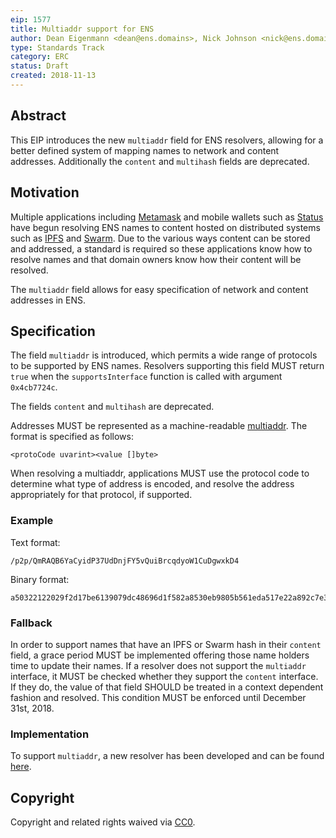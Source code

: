 ```yaml
---
eip: 1577
title: Multiaddr support for ENS
author: Dean Eigenmann <dean@ens.domains>, Nick Johnson <nick@ens.domains>
type: Standards Track
category: ERC
status: Draft
created: 2018-11-13
---
```


## Abstract

This EIP introduces the new `multiaddr` field for ENS resolvers, allowing for a better defined system of mapping names to network and content addresses. Additionally the `content` and `multihash` fields are deprecated.

## Motivation

Multiple applications including [Metamask](https://metamask.io/) and mobile wallets such as [Status](https://status.im) have begun resolving ENS names to content hosted on distributed systems such as [IPFS](https://ipfs.io/) and [Swarm](https://swarm-guide.readthedocs.io). Due to the various ways content can be stored and addressed, a standard is required so these applications know how to resolve names and that domain owners know how their content will be resolved.

The `multiaddr` field allows for easy specification of network and content addresses in ENS.

## Specification

The field `multiaddr` is introduced, which permits a wide range of protocols to be supported by ENS names. Resolvers supporting this field MUST return `true` when the `supportsInterface` function is called with argument `0x4cb7724c`.

The fields `content` and `multihash` are deprecated.

Addresses MUST be represented as a machine-readable [multiaddr](https://github.com/multiformats/multiaddr). The format is specified as follows:

```
<protoCode uvarint><value []byte>
```

When resolving a multiaddr, applications MUST use the protocol code to determine what type of address is encoded, and resolve the address appropriately for that protocol, if supported.

### Example

Text format:

```
/p2p/QmRAQB6YaCyidP37UdDnjFY5vQuiBrcqdyoW1CuDgwxkD4
```

Binary format:

```
a50322122029f2d17be6139079dc48696d1f582a8530eb9805b561eda517e22a892c7e3f1f
```

### Fallback

In order to support names that have an IPFS or Swarm hash in their `content` field, a grace period MUST be implemented offering those name holders time to update their names. If a resolver does not support the `multiaddr` interface, it MUST be checked whether they support the `content` interface. If they do, the value of that field SHOULD be treated in a context dependent fashion and resolved. This condition MUST be enforced until December 31st, 2018.

### Implementation

To support `multiaddr`, a new resolver has been developed and can be found [here](https://github.com/ensdomains/resolvers/blob/master/contracts/PublicResolver.sol).

## Copyright
Copyright and related rights waived via [CC0](https://creativecommons.org/publicdomain/zero/1.0/).
